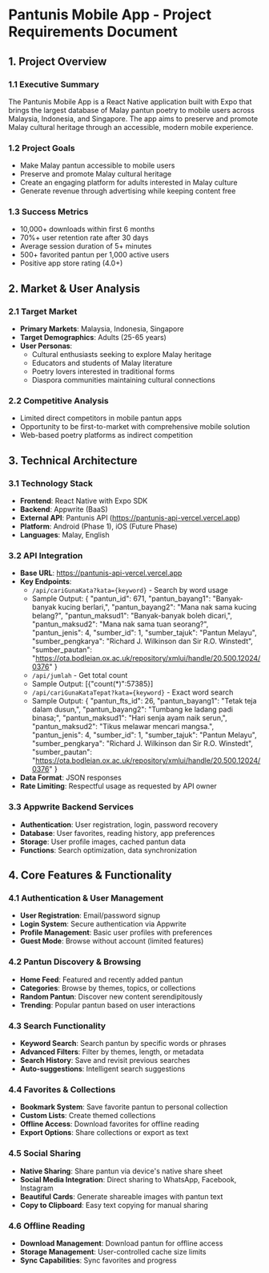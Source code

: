 # Pantunis Mobile App - Project Requirements Document

## 1. Project Overview

### 1.1 Executive Summary
The Pantunis Mobile App is a React Native application built with Expo that brings the largest database of Malay pantun poetry to mobile users across Malaysia, Indonesia, and Singapore. The app aims to preserve and promote Malay cultural heritage through an accessible, modern mobile experience.

### 1.2 Project Goals
- Make Malay pantun accessible to mobile users
- Preserve and promote Malay cultural heritage
- Create an engaging platform for adults interested in Malay culture
- Generate revenue through advertising while keeping content free

### 1.3 Success Metrics
- 10,000+ downloads within first 6 months
- 70%+ user retention rate after 30 days
- Average session duration of 5+ minutes
- 500+ favorited pantun per 1,000 active users
- Positive app store rating (4.0+)

## 2. Market & User Analysis

### 2.1 Target Market
- **Primary Markets**: Malaysia, Indonesia, Singapore
- **Target Demographics**: Adults (25-65 years)
- **User Personas**:
  - Cultural enthusiasts seeking to explore Malay heritage
  - Educators and students of Malay literature
  - Poetry lovers interested in traditional forms
  - Diaspora communities maintaining cultural connections

### 2.2 Competitive Analysis
- Limited direct competitors in mobile pantun apps
- Opportunity to be first-to-market with comprehensive mobile solution
- Web-based poetry platforms as indirect competition

## 3. Technical Architecture

### 3.1 Technology Stack
- **Frontend**: React Native with Expo SDK
- **Backend**: Appwrite (BaaS)
- **External API**: Pantunis API (https://pantunis-api-vercel.vercel.app)
- **Platform**: Android (Phase 1), iOS (Future Phase)
- **Languages**: Malay, English

### 3.2 API Integration
- **Base URL**: https://pantunis-api-vercel.vercel.app
- **Key Endpoints**:
  - `/api/cariGunaKata?kata={keyword}` - Search by word usage
  - Sample Output: {
    "pantun_id": 671,
    "pantun_bayang1": "Banyak-banyak kucing berlari,",
    "pantun_bayang2": "Mana nak sama kucing belang?",
    "pantun_maksud1": "Banyak-banyak boleh dicari,",
    "pantun_maksud2": "Mana nak sama tuan seorang?",
    "pantun_jenis": 4,
    "sumber_id": 1,
    "sumber_tajuk": "Pantun Melayu",
    "sumber_pengkarya": "Richard J. Wilkinson dan Sir R.O. Winstedt",
    "sumber_pautan": "https://ota.bodleian.ox.ac.uk/repository/xmlui/handle/20.500.12024/0376"
  }
  - `/api/jumlah` - Get total count
  - Sample Output: [{"count(*)":57385}]
  - `/api/cariGunaKataTepat?kata={keyword}` - Exact word search
  - Sample Output: {
    "pantun_fts_id": 26,
    "pantun_bayang1": "Tetak teja dalam dusun,",
    "pantun_bayang2": "Tumbang ke ladang padi binasa;",
    "pantun_maksud1": "Hari senja ayam naik serun,",
    "pantun_maksud2": "Tikus melawar mencari mangsa.",
    "pantun_jenis": 4,
    "sumber_id": 1,
    "sumber_tajuk": "Pantun Melayu",
    "sumber_pengkarya": "Richard J. Wilkinson dan Sir R.O. Winstedt",
    "sumber_pautan": "https://ota.bodleian.ox.ac.uk/repository/xmlui/handle/20.500.12024/0376"
  }
- **Data Format**: JSON responses
- **Rate Limiting**: Respectful usage as requested by API owner

### 3.3 Appwrite Backend Services
- **Authentication**: User registration, login, password recovery
- **Database**: User favorites, reading history, app preferences
- **Storage**: User profile images, cached pantun data
- **Functions**: Search optimization, data synchronization

## 4. Core Features & Functionality

### 4.1 Authentication & User Management
- **User Registration**: Email/password signup
- **Login System**: Secure authentication via Appwrite
- **Profile Management**: Basic user profiles with preferences
- **Guest Mode**: Browse without account (limited features)

### 4.2 Pantun Discovery & Browsing
- **Home Feed**: Featured and recently added pantun
- **Categories**: Browse by themes, topics, or collections
- **Random Pantun**: Discover new content serendipitously
- **Trending**: Popular pantun based on user interactions

### 4.3 Search Functionality
- **Keyword Search**: Search pantun by specific words or phrases
- **Advanced Filters**: Filter by themes, length, or metadata
- **Search History**: Save and revisit previous searches
- **Auto-suggestions**: Intelligent search suggestions

### 4.4 Favorites & Collections
- **Bookmark System**: Save favorite pantun to personal collection
- **Custom Lists**: Create themed collections
- **Offline Access**: Download favorites for offline reading
- **Export Options**: Share collections or export as text

### 4.5 Social Sharing
- **Native Sharing**: Share pantun via device's native share sheet
- **Social Media Integration**: Direct sharing to WhatsApp, Facebook, Instagram
- **Beautiful Cards**: Generate shareable images with pantun text
- **Copy to Clipboard**: Easy text copying for manual sharing

### 4.6 Offline Reading
- **Download Management**: Download pantun for offline access
- **Storage Management**: User-controlled cache size limits
- **Sync Capabilities**: Sync favorites and progress
